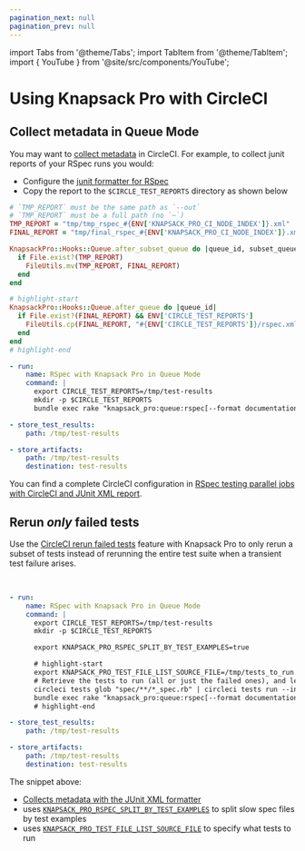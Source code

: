 ```yaml
---
pagination_next: null
pagination_prev: null
---
```


import Tabs from '@theme/Tabs';
import TabItem from '@theme/TabItem';
import { YouTube } from '@site/src/components/YouTube';

# Using Knapsack Pro with CircleCI

## Collect metadata in Queue Mode

You may want to [collect metadata](https://circleci.com/docs/collect-test-data/#metadata-collection-in-custom-test-steps) in CircleCI. For example, to collect junit reports of your RSpec runs you would:

- Configure the [junit formatter for RSpec](rspec.md#queue-mode)
- Copy the report to the `$CIRCLE_TEST_REPORTS` directory as shown below

<Tabs>
<TabItem value="RSpec">

```ruby title="spec_helper.rb or rails_helper.rb"
# `TMP_REPORT` must be the same path as `--out`
# `TMP_REPORT` must be a full path (no `~`)
TMP_REPORT = "tmp/tmp_rspec_#{ENV['KNAPSACK_PRO_CI_NODE_INDEX']}.xml"
FINAL_REPORT = "tmp/final_rspec_#{ENV['KNAPSACK_PRO_CI_NODE_INDEX']}.xml"

KnapsackPro::Hooks::Queue.after_subset_queue do |queue_id, subset_queue_id|
  if File.exist?(TMP_REPORT)
    FileUtils.mv(TMP_REPORT, FINAL_REPORT)
  end
end

# highlight-start
KnapsackPro::Hooks::Queue.after_queue do |queue_id|
  if File.exist?(FINAL_REPORT) && ENV['CIRCLE_TEST_REPORTS']
    FileUtils.cp(FINAL_REPORT, "#{ENV['CIRCLE_TEST_REPORTS']}/rspec.xml")
  end
end
# highlight-end
```

</TabItem>
<TabItem value="CircleCI">

```yaml title=".circleci/config.yml"
- run:
    name: RSpec with Knapsack Pro in Queue Mode
    command: |
      export CIRCLE_TEST_REPORTS=/tmp/test-results
      mkdir -p $CIRCLE_TEST_REPORTS
      bundle exec rake "knapsack_pro:queue:rspec[--format documentation --format RspecJunitFormatter --out tmp/rspec.xml]"

- store_test_results:
    path: /tmp/test-results

- store_artifacts:
    path: /tmp/test-results
    destination: test-results
```

</TabItem>
</Tabs>

You can find a complete CircleCI configuration in [RSpec testing parallel jobs with CircleCI and JUnit XML report](https://docs.knapsackpro.com/2021/rspec-testing-parallel-jobs-with-circleci-and-junit-xml-report).

## Rerun _only_ failed tests

Use the [CircleCI rerun failed tests](https://circleci.com/docs/rerun-failed-tests/) feature with Knapsack Pro to only rerun a subset of tests instead of rerunning the entire test suite when a transient test failure arises.

<YouTube src="https://www.youtube.com/embed/9WEsUosgTGw" />

<br />

```yaml title=".circleci/config.yml"
- run:
    name: RSpec with Knapsack Pro in Queue Mode
    command: |
      export CIRCLE_TEST_REPORTS=/tmp/test-results
      mkdir -p $CIRCLE_TEST_REPORTS

      export KNAPSACK_PRO_RSPEC_SPLIT_BY_TEST_EXAMPLES=true

      # highlight-start
      export KNAPSACK_PRO_TEST_FILE_LIST_SOURCE_FILE=/tmp/tests_to_run.txt
      # Retrieve the tests to run (all or just the failed ones), and let Knapsack Pro split them optimally.
      circleci tests glob "spec/**/*_spec.rb" | circleci tests run --index 0 --total 1 --command ">$KNAPSACK_PRO_TEST_FILE_LIST_SOURCE_FILE xargs -n1 echo" --verbose
      bundle exec rake "knapsack_pro:queue:rspec[--format documentation --format RspecJunitFormatter --out tmp/rspec.xml]"
      # highlight-end

- store_test_results:
    path: /tmp/test-results

- store_artifacts:
    path: /tmp/test-results
    destination: test-results
```

The snippet above:

- [Collects metadata with the JUnit XML formatter](#collect-metadata-in-queue-mode)
- uses [`KNAPSACK_PRO_RSPEC_SPLIT_BY_TEST_EXAMPLES`](split-by-test-examples.md) to split slow spec files by test examples
- uses [`KNAPSACK_PRO_TEST_FILE_LIST_SOURCE_FILE`](reference.md#knapsack_pro_test_file_list_source_file) to specify what tests to run
